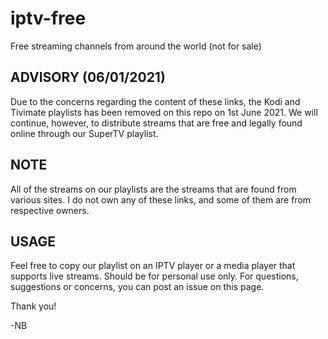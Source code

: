 # iptv-free
Free streaming channels from around the world (not for sale)

## ADVISORY (06/01/2021)
Due to the concerns regarding the content of these links, the Kodi and Tivimate playlists has been removed on this repo on 1st June 2021.
We will continue, however, to distribute streams that are free and legally found online through our SuperTV playlist.

## NOTE
All of the streams on our playlists are the streams that are found from various sites. I do not own any of these links, and some of them are from respective owners.

## USAGE
Feel free to copy our playlist on an IPTV player or a media player that supports live streams. Should be for personal use only. For questions, suggestions or concerns, you can post an issue on this page.

Thank you!

-NB
